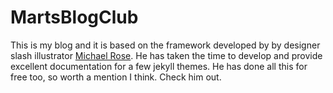 # MartsBlogClub

This is my blog and it is based on the framework developed by by designer slash illustrator [Michael Rose](http://mademistakes.com). He has taken the time to develop and provide excellent documentation for a few jekyll themes. He has done all this for free too, so worth a mention I think. Check him out. 
